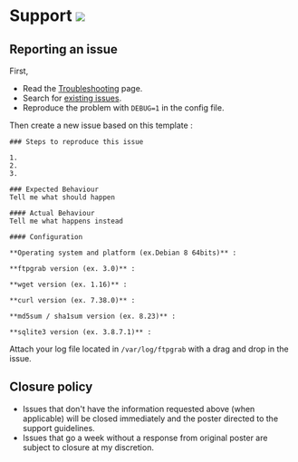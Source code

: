 # Support [![](https://isitmaintained.com/badge/resolution/ftpgrab/ftpgrab.svg)](https://isitmaintained.com/project/ftpgrab/ftpgrab)

## Reporting an issue

First,

* Read the [Troubleshooting](https://ftpgrab.github.io/doc/troubleshooting/) page.
* Search for [existing issues](https://github.com/ftpgrab/ftpgrab/issues?utf8=✓&q=).
* Reproduce the problem with `DEBUG=1` in the config file.

Then create a new issue based on this template :

```
### Steps to reproduce this issue

1.
2.
3.

### Expected Behaviour
Tell me what should happen

#### Actual Behaviour
Tell me what happens instead

#### Configuration

**Operating system and platform (ex.Debian 8 64bits)** :

**ftpgrab version (ex. 3.0)** :

**wget version (ex. 1.16)** :

**curl version (ex. 7.38.0)** :

**md5sum / sha1sum version (ex. 8.23)** :

**sqlite3 version (ex. 3.8.7.1)** :
```

Attach your log file located in `/var/log/ftpgrab` with a drag and drop in the issue.

## Closure policy

* Issues that don't have the information requested above (when applicable) will be closed immediately and the poster directed to the support guidelines.
* Issues that go a week without a response from original poster are subject to closure at my discretion.
